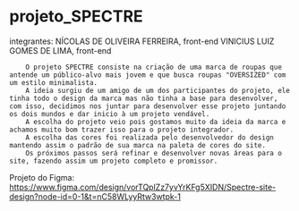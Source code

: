 # projeto_SPECTRE
integrantes: 
NÍCOLAS DE OLIVEIRA FERREIRA, front-end
VINICIUS LUIZ GOMES DE LIMA, front-end

        O projeto SPECTRE consiste na criação de uma marca de roupas que antende um público-alvo mais jovem e que busca roupas "OVERSIZED" com um estilo minimalista.
        A ideia surgiu de um amigo de um dos participantes do projeto, ele tinha todo o design da marca mas não tinha a base para desenvolver, com isso, decidimos nos juntar para desenvolver esse projeto juntando os dois mundos e dar inicio à um projeto vendável. 
        A escolha do projeto veio pois gostamos muito da ideia da marca e achamos muito bom trazer isso para o projeto integrador.
        A escolha das cores foi realizada pelo desenvolvedor do design mantendo assim o padrão de sua marca na paleta de cores do site.
        Os próximos passos será refinar e desenvolver novas áreas para o site, fazendo assim um projeto completo e promissor.

Projeto do Figma: https://www.figma.com/design/vorTQplZz7yvYrKFg5XIDN/Spectre-site-design?node-id=0-1&t=nC58WLyyRtw3wtpk-1

